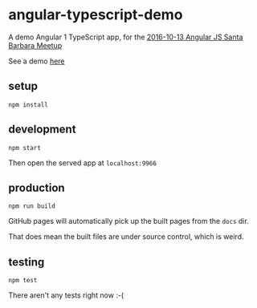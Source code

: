 angular-typescript-demo
=======================

A demo Angular 1 TypeScript app, for the [2016-10-13 Angular JS
Santa Barbara Meetup](https://www.meetup.com/AngularJS-Santa-Barbara/events/233258540/)
 
See a demo [here](https://whenther.github.io/angular-typescript-demo/)

setup
-----
```
npm install
```

development
-----------
```
npm start
```
Then open the served app at `localhost:9966`

production
----------------------
```
npm run build
```
GitHub pages will automatically pick up the built pages from the `docs` dir.

That does mean the built files are under source control, which is weird.

testing
-------
```
npm test
```
There aren't any tests right now :-(